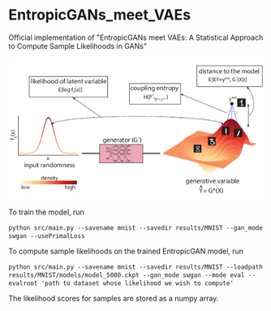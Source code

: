 # EntropicGANs_meet_VAEs
Official implementation of "EntropicGANs meet VAEs: A Statistical Approach to Compute Sample Likelihoods in GANs"

![Framework](figs/framework.png)

To train the model, run
```
python src/main.py --savename mnist --savedir results/MNIST --gan_mode swgan --usePrimalLoss
```

To compute sample likelihoods on the trained EntropicGAN model, run
```
python src/main.py --savename mnist --savedir results/MNIST --loadpath results/MNIST/models/model_5000.ckpt --gan_mode swgan --mode eval --evalroot 'path to dataset whose likelihood we wish to compute'
```

The likelihood scores for samples are stored as a numpy array.

